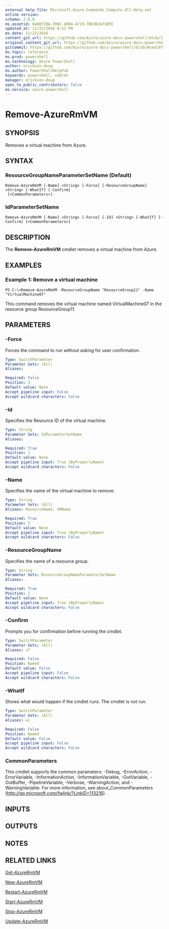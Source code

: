 ```yaml
---
external help file: Microsoft.Azure.Commands.Compute.dll-Help.xml
online version: 
schema: 2.0.0
ms.assetid: 6408729A-7D0C-4084-A719-7B63D2A73DFE
updated_at: 11/22/2016 8:52 PM
ms.date: 11/22/2016
content_git_url: https://github.com/Azure/azure-docs-powershell/blob/live/azureps-cmdlets-docs/ResourceManager/AzureRM.Compute/v2.1.0/Remove-AzureRmVM.md
original_content_git_url: https://github.com/Azure/azure-docs-powershell/blob/live/azureps-cmdlets-docs/ResourceManager/AzureRM.Compute/v2.1.0/Remove-AzureRmVM.md
gitcommit: https://github.com/Azure/azure-docs-powershell/blob/0cedc8f73bc96cf5ac4c69144e17b3de601fd3cc/azureps-cmdlets-docs/ResourceManager/AzureRM.Compute/v2.1.0/Remove-AzureRmVM.md
ms.topic: reference
ms.prod: powershell
ms.technology: Azure PowerShell
author: erickson-doug
ms.author: PowerShellHelpPub
keywords: powershell, cmdlet
manager: erickson-doug
open_to_public_contributors: false
ms.service: azure-powershell
---
```


# Remove-AzureRmVM

## SYNOPSIS
Removes a virtual machine from Azure.

## SYNTAX

### ResourceGroupNameParameterSetName (Default)
```
Remove-AzureRmVM [-Name] <String> [-Force] [-ResourceGroupName] <String> [-WhatIf] [-Confirm]
 [<CommonParameters>]
```

### IdParameterSetName
```
Remove-AzureRmVM [-Name] <String> [-Force] [-Id] <String> [-WhatIf] [-Confirm] [<CommonParameters>]
```

## DESCRIPTION
The **Remove-AzureRmVM** cmdlet removes a virtual machine from Azure.

## EXAMPLES

### Example 1: Remove a virtual machine
```
PS C:\>Remove-AzureRmVM -ResourceGroupName "ResourceGroup11" -Name "VirtualMachine07"
```

This command removes the virtual machine named VirtualMachine07 in the resource group ResourceGroup11.

## PARAMETERS

### -Force
Forces the command to run without asking for user confirmation.

```yaml
Type: SwitchParameter
Parameter Sets: (All)
Aliases: 

Required: False
Position: 3
Default value: None
Accept pipeline input: False
Accept wildcard characters: False
```

### -Id
Specifies the Resource ID of the virtual machine.

```yaml
Type: String
Parameter Sets: IdParameterSetName
Aliases: 

Required: True
Position: 1
Default value: None
Accept pipeline input: True (ByPropertyName)
Accept wildcard characters: False
```

### -Name
Specifies the name of the virtual machine to remove.

```yaml
Type: String
Parameter Sets: (All)
Aliases: ResourceName, VMName

Required: True
Position: 2
Default value: None
Accept pipeline input: True (ByPropertyName)
Accept wildcard characters: False
```

### -ResourceGroupName
Specifies the name of a resource group.

```yaml
Type: String
Parameter Sets: ResourceGroupNameParameterSetName
Aliases: 

Required: True
Position: 1
Default value: None
Accept pipeline input: True (ByPropertyName)
Accept wildcard characters: False
```

### -Confirm
Prompts you for confirmation before running the cmdlet.

```yaml
Type: SwitchParameter
Parameter Sets: (All)
Aliases: cf

Required: False
Position: Named
Default value: False
Accept pipeline input: False
Accept wildcard characters: False
```

### -WhatIf
Shows what would happen if the cmdlet runs.
The cmdlet is not run.

```yaml
Type: SwitchParameter
Parameter Sets: (All)
Aliases: wi

Required: False
Position: Named
Default value: False
Accept pipeline input: False
Accept wildcard characters: False
```

### CommonParameters
This cmdlet supports the common parameters: -Debug, -ErrorAction, -ErrorVariable, -InformationAction, -InformationVariable, -OutVariable, -OutBuffer, -PipelineVariable, -Verbose, -WarningAction, and -WarningVariable. For more information, see about_CommonParameters (http://go.microsoft.com/fwlink/?LinkID=113216).

## INPUTS

## OUTPUTS

## NOTES

## RELATED LINKS

[Get-AzureRmVM](xref:ResourceManager/AzureRM.Compute/v2.1.0/Get-AzureRmVM.md)

[New-AzureRmVM](xref:ResourceManager/AzureRM.Compute/v2.1.0/New-AzureRmVM.md)

[Restart-AzureRmVM](xref:ResourceManager/AzureRM.Compute/v2.1.0/Restart-AzureRmVM.md)

[Start-AzureRmVM](xref:ResourceManager/AzureRM.Compute/v2.1.0/Start-AzureRmVM.md)

[Stop-AzureRmVM](xref:ResourceManager/AzureRM.Compute/v2.1.0/Stop-AzureRmVM.md)

[Update-AzureRmVM](xref:ResourceManager/AzureRM.Compute/v2.1.0/Update-AzureRmVM.md)


